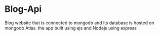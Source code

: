 # Blog-Api
Blog website that is connected  to mongodb and its database is hosted on mongodb Atlas.
the app built using ejs and Nodejs using express 
